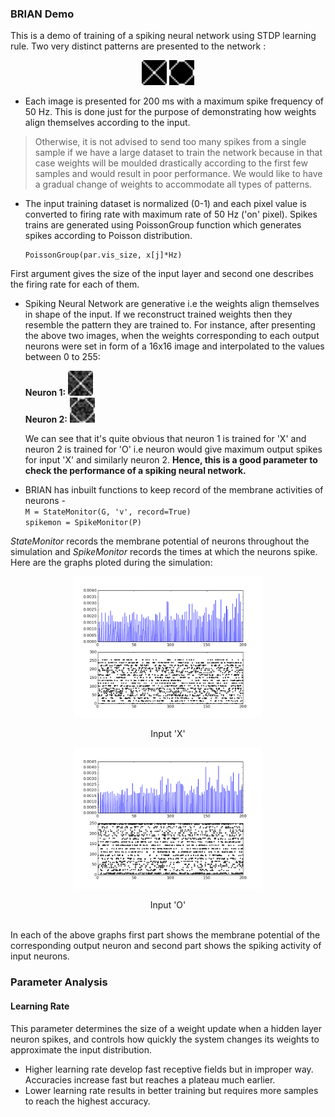 ### BRIAN Demo

This is a demo of training of a spiking neural network using STDP learning rule. Two very distinct patterns are presented to the network :

<p align="center"><img src="data/100.png" width="40"/> <img src="data/101.png" width="40"/> </p>

* Each image is presented for 200 ms with a maximum spike frequency of 50 Hz. This is done just for the purpose of           demonstrating how weights align themselves according to the input.

> Otherwise, it is not advised to send too many spikes from a single sample if we have a large dataset to train the network because in that case weights will be moulded drastically according to the first few samples and would result in poor performance. We would like to have a gradual change of weights to accommodate all types of patterns.
    
* The input training dataset is normalized (0-1) and each pixel value is converted to firing rate with maximum rate of 50 Hz ('on' pixel). Spikes trains are generated using PoissonGroup function which generates spikes according to Poisson distribution.
            
      PoissonGroup(par.vis_size, x[j]*Hz)
      
 First argument gives the size of the input layer and second one describes the firing rate for each of them.

* Spiking Neural Network are generative i.e the weights align themselves in shape of the input. If we reconstruct trained weights then they resemble the pattern they are trained to. For instance, after presenting the above two images, when the weights corresponding to each output neurons were set in form of a 16x16 image and interpolated to the values between 0 to 255:

     **Neuron 1:** <img src="weights/weights0.png" width="40"/> <br /> 
     **Neuron 2:** <img src="weights/weights1.png" width="40"/>
  
  We can see that it's quite obvious that neuron 1 is trained for 'X' and neuron 2 is trained for 'O' i.e neuron would give maximum output spikes for input 'X' and similarly neuron 2. **Hence, this is a good parameter to check the performance of a spiking neural network.**
  
* BRIAN has inbuilt functions to keep record of the membrane activities of neurons - <br />
               `M = StateMonitor(G, 'v', record=True)` <br />
               `spikemon = SpikeMonitor(P)`

*StateMonitor* records the membrane potential of neurons throughout the simulation and *SpikeMonitor* records the times at which the neurons spike. Here are the graphs ploted during the simulation:

<p align="center"> <img src="graphs/graph1.png" width="300"/> </p>
                             <p align="center">   Input 'X' </p>
<p align="center"><img src="graphs/graph2.png" width="300"/> </p>
<p align="center"> Input 'O' </p>
<br />
In each of the above graphs first part shows the membrane potential of the corresponding output neuron and second part shows the spiking activity of input neurons.

### Parameter Analysis

#### Learning Rate
This parameter determines the size of a weight update when a hidden layer neuron spikes, and controls how
quickly the system changes its weights to approximate the input distribution.
   
   - Higher learning rate develop fast receptive fields but in improper way. Accuracies increase fast but reaches a plateau much earlier.
   - Lower learning rate results in better training but requires more samples to reach the highest accuracy.
   
   
